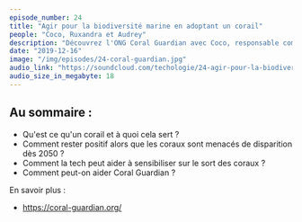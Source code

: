 ```yaml
---
episode_number: 24
title: "Agir pour la biodiversité marine en adoptant un corail"
people: "Coco, Ruxandra et Audrey"
description: "Découvrez l'ONG Coral Guardian avec Coco, responsable communication, Ruxandra chargée de projet terrain et co-directrice scientifique et Audrey, responsable partenariat."
date: "2019-12-16"
image: "/img/episodes/24-coral-guardian.jpg"
audio_link: "https://soundcloud.com/techologie/24-agir-pour-la-biodiversite-marine-en-adoptant-un-corail-avec-coco-ruxandra-et-audrey"
audio_size_in_megabyte: 18
---
```


## Au sommaire :

* Qu'est ce qu'un corail et à quoi cela sert ?
* Comment rester positif alors que les coraux sont menacés de disparition dès 2050 ?
* Comment la tech peut aider à sensibiliser sur le sort des coraux ?
* Comment peut-on aider Coral Guardian ?

<div class="block">

En savoir plus :

* https://coral-guardian.org/

</div>
